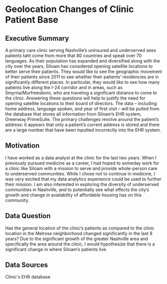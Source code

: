 Geolocation Changes of Clinic Patient Base
=======================

Executive Summary
-------------
A primary care clinic serving Nashville’s uninsured and underserved sees patients taht come from more that 80 countries and speak over 70 languages. As their population has expanded and diversified along with the city over the years, Siloam has considered opening satellite locations to better serve their patients. 
They would like to see the geographic movement of their patients since 2011 to see whether their patients’ residencies are in significantly different places. In particular, they would like to see how many patients live along the I-24 corridor and in areas, such as Smyrna/Murfreesboro, who are traveling a significant distance to come to the clinic. Answering these questions will help to justify the need for opening satellite locations to their board of directors.
The data – including home address, language spoken, and year of first visit – will be pulled from the database that stores all information from Siloam’s EHR system, Greenway PrimeSuite. The primary challenges revolve around the patient’s address: it appears that only a patient’s current address is stored and there are a large number that have been inputted incorrectly into the EHR system.

Motivation
-------------
I have worked as a data analyst at the clinic for the last two years. When I previously pursued medicine as a career, I had hoped to someday work for a clinic like Siloam with a mission to serve and provide whole-person care to underserved communities. While I chose not to continue in medicine, I was very excited that my data analytics experience could be used to further their mission. I am also interested in exploring the diversity of underserved communities in Nashville, and to potentially see what effects the city’s growth and change in availability of affordable housing has on this community.

Data Question
-------------
Has the general location of the clinic’s patients as compared to the clinic location in the Melrose neighborhood changed significantly in the last 8 years?
Due to the significant growth of the greater Nashville area and specifically the area around the clinic, I would hypothesize that there is a significant change in where Siloam’s patients live.

Data Sources
------------
Clinic's EHR database
